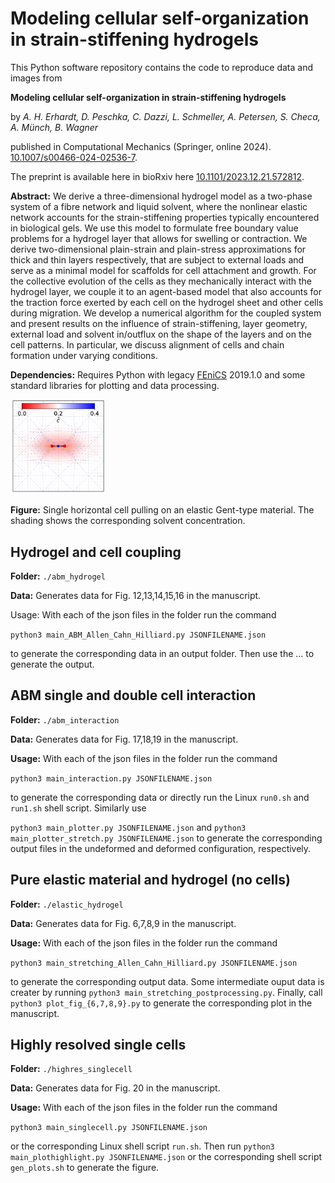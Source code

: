 # Modeling cellular self-organization in strain-stiffening hydrogels

This Python software repository contains the code to reproduce data and images from

**Modeling cellular self-organization in strain-stiffening hydrogels** 

by *A. H. Erhardt, D. Peschka, C. Dazzi, L. Schmeller, A. Petersen, S. Checa, A. Münch, B. Wagner* 

published in Computational Mechanics (Springer, online 2024). [10.1007/s00466-024-02536-7](https://doi.org/10.1007/s00466-024-02536-7).

The preprint is available here in bioRxiv here [10.1101/2023.12.21.572812](https://doi.org/10.1101/2023.12.21.572812).

**Abstract:**  We derive a three-dimensional hydrogel model as a two-phase system of a fibre network and liquid solvent, where the
nonlinear elastic network accounts for the strain-stiffening properties typically encountered in biological gels. We use this
model to formulate free boundary value problems for a hydrogel layer that allows for swelling or contraction. We derive
two-dimensional plain-strain and plain-stress approximations for thick and thin layers respectively, that are subject to external
loads and serve as a minimal model for scaffolds for cell attachment and growth. For the collective evolution of the cells as
they mechanically interact with the hydrogel layer, we couple it to an agent-based model that also accounts for the traction
force exerted by each cell on the hydrogel sheet and other cells during migration. We develop a numerical algorithm for the
coupled system and present results on the influence of strain-stiffening, layer geometry, external load and solvent in/outflux
on the shape of the layers and on the cell patterns. In particular, we discuss alignment of cells and chain formation under
varying conditions.

**Dependencies:** Requires Python with legacy [FEniCS](https://fenicsproject.org) 2019.1.0 and some standard libraries for plotting and data processing.

<img src="media/gent_coarse.png" width="30%">

**Figure:** Single horizontal cell pulling on an elastic Gent-type material. The shading shows the corresponding solvent concentration.


## Hydrogel and cell coupling

**Folder:** `./abm_hydrogel`

**Data:** Generates data for Fig. 12,13,14,15,16 in the manuscript.

Usage: With each of the json files in the folder run the command 

`python3 main_ABM_Allen_Cahn_Hilliard.py JSONFILENAME.json`

to generate the corresponding data in an output folder. Then use the ... to generate the output.

## ABM single and double cell interaction

**Folder:** `./abm_interaction`

**Data:** Generates data for Fig. 17,18,19 in the manuscript.

**Usage:** With each of the json files in the folder run the command 

`python3 main_interaction.py JSONFILENAME.json`

to generate the corresponding data or directly run the Linux `run0.sh` and `run1.sh` shell script. Similarly use 

`python3 main_plotter.py JSONFILENAME.json` and `python3 main_plotter_stretch.py JSONFILENAME.json` to generate the corresponding output files in the undeformed and deformed configuration, respectively.

## Pure elastic material and hydrogel (no cells)

**Folder:** `./elastic_hydrogel`

**Data:** Generates data for Fig. 6,7,8,9 in the manuscript.

**Usage:** With each of the json files in the folder run the command 

`python3 main_stretching_Allen_Cahn_Hilliard.py JSONFILENAME.json`

to generate the corresponding output data. Some intermediate ouput data is creater by running `python3 main_stretching_postprocessing.py`. Finally, call `python3 plot_fig_{6,7,8,9}.py` to generate the corresponding plot in the manuscript.

## Highly resolved single cells

**Folder:** `./highres_singlecell`

**Data:** Generates data for Fig. 20 in the manuscript.

**Usage:** With each of the json files in the folder run the command 

`python3 main_singlecell.py JSONFILENAME.json`

or the corresponding Linux shell script `run.sh`. Then run `python3 main_plothighlight.py JSONFILENAME.json` or the corresponding shell script `gen_plots.sh` to generate the figure.
